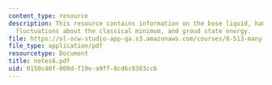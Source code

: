 ```yaml
---
content_type: resource
description: This resource contains information on the bose liquid, hamiltorian, small
  fluctuations about the classical minimum, and groud state energy.
file: https://ol-ocw-studio-app-qa.s3.amazonaws.com/courses/8-513-many-body-theory-for-condensed-matter-systems-fall-2004/0150c40f009df19ea9ff8cd6c8383cc6_notes6.pdf
file_type: application/pdf
resourcetype: Document
title: notes6.pdf
uid: 0150c40f-009d-f19e-a9ff-8cd6c8383cc6
---
```

